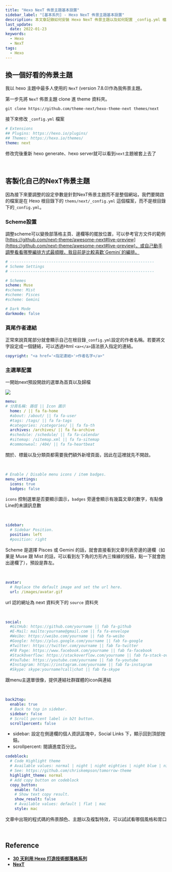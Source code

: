 ```yaml
---
title: "Hexo NexT 佈景主題基本設置"
sidebar_label: "[基本系列] - Hexo NexT 佈景主題基本設置"
description: 本文章記錄如何安裝 Hexo NexT 佈景主題以及如何配置 _config.yml 檔來設定喜歡的佈景樣式
last_update:
  date: 2022-01-23
keywords:
  - Hexo
  - NexT
tags:
  - Hexo
---
```


## **換一個好看的佈景主題**

我以 hexo 主題中最多人使用的 `NexT` (version 7.8.0)作為我佈景主題。  

第一步先將 `NexT` 佈景主題 clone 進 theme 資料夾。

```shell
git clone https://github.com/theme-next/hexo-theme-next themes/next
```

接下來修改 `_config.yml` 檔案

```yaml
# Extensions
## Plugins: https://hexo.io/plugins/
## Themes: https://hexo.io/themes/
theme: next 
```

修改完後重新 hexo generate、hexo server就可以看到`next`主題被套上去了


<br/>


## **客製化自己的NexT佈景主題**

因為接下來要調整的設定參數是針對NexT佈景主題而不是整個網站，我們要開啟的檔案是在 Hexo 根目錄下的 `thems/next/_config.yml` 這個檔案，而不是根目錄下的`_config.yml`。

<!-- more -->



### **Scheme設置**

調整scheme可以變換部落格主頁、邊欄等的擺放位置，可以參考官方文件的範例[https://github.com/next-theme/awesome-next#live-preview](https://github.com/next-theme/awesome-next#live-preview)，或自己動手調整看看哪整編排方式最順眼，我目前是比較喜歡`Gemini`的編排。

```yaml
# ---------------------------------------------------------------
# Scheme Settings
# ---------------------------------------------------------------

# Schemes
scheme: Muse
#scheme: Mist
#scheme: Pisces
#scheme: Gemini

# Dark Mode
darkmode: false
```



### **頁尾作者連結**

正常來說頁尾部分就會顯示自己在根目錄`_config.yml`設定的作者名稱。若要將文字設定成一個鏈結，可以透過Html `<a></a>`語法嵌入指定的連結。

```yaml
copyright: "<a href='<指定連結>'>作者名字</a>"
```



### **主選單配置**

一開始next預設開啟的選單為首頁以及歸檔

![](https://res.cloudinary.com/djtoo8orh/image/upload/v1673801434/Hexo%20Blog/2022-01-23-hexo-from-scratch-3/menu_n03qji.png)

```yaml
menu:
# 分頁名稱: 路徑 || Icon 圖示
  home: / || fa fa-home
  #about: /about/ || fa fa-user
  #tags: /tags/ || fa fa-tags
  #categories: /categories/ || fa fa-th
  archives: /archives/ || fa fa-archive
  #schedule: /schedule/ || fa fa-calendar
  #sitemap: /sitemap.xml || fa fa-sitemap
  #commonweal: /404/ || fa fa-heartbeat
```

關於、標籤以及分類頁都需要我們額外新增頁面，因此在這裡就先不開啟。

<br/>

```yaml
# Enable / Disable menu icons / item badges.
menu_settings:
  icons: true
  badges: false
```

`icons` 控制選單是否要顯示圖示，`badges` 旁邊會顯示有幾篇文章的數字，有點像Line的未讀訊息數

<br/>

```yaml
sidebar:
  # Sidebar Position.
  position: left
  #position: right
```

Scheme 是選擇 Pisces 或 Gemini 的話，就會直接看到文章列表旁邊的邊欄（如果是 Muse 跟 Mist 的話，可以看到左下角的方形內三條線的按鈕，點一下就會跑出邊欄了），預設是靠左。

<br/>

```yaml
avatar:
  # Replace the default image and set the url here.
  url: /images/avatar.gif
```

url 認的網址為 next 資料夾下的 `source` 資料夾

<br/>

```yaml
social:
  #GitHub: https://github.com/yourname || fab fa-github
  #E-Mail: mailto:yourname@gmail.com || fa fa-envelope
  #Weibo: https://weibo.com/yourname || fab fa-weibo
  #Google: https://plus.google.com/yourname || fab fa-google
  #Twitter: https://twitter.com/yourname || fab fa-twitter
  #FB Page: https://www.facebook.com/yourname || fab fa-facebook
  #StackOverflow: https://stackoverflow.com/yourname || fab fa-stack-overflow
  #YouTube: https://youtube.com/yourname || fab fa-youtube
  #Instagram: https://instagram.com/yourname || fab fa-instagram
  #Skype: skype:yourname?call|chat || fab fa-skype
```

跟menu主選單很像，提供連結社群媒體的icon與連結

<br/>

```yaml
back2top:
  enable: true
  # Back to top in sidebar.
  sidebar: false
  # Scroll percent label in b2t button.
  scrollpercent: false
```

- sidebar: 設定在側邊欄的個人資訊區塊中，Social Links 下，顯示回到頂部按鈕。
- scrollpercent: 閱讀進度百分比。

```yaml
codeblock:
  # Code Highlight theme
  # Available values: normal | night | night eighties | night blue | night bright | solarized | solarized dark | galactic
  # See: https://github.com/chriskempson/tomorrow-theme
  highlight_theme: normal
  # Add copy button on codeblock
  copy_button:
    enable: false
    # Show text copy result.
    show_result: false
    # Available values: default | flat | mac
    style: mac
```

文章中出現的程式碼的佈景顏色、主題以及複製特效，可以試試看哪個風格和胃口


<br/>


## **Reference**

- **[30 天利用 Hexo 打造技術部落格系列](https://ithelp.ithome.com.tw/users/20139218/ironman/3910)**
- **[NexT](https://github.com/next-theme/hexo-theme-next)**